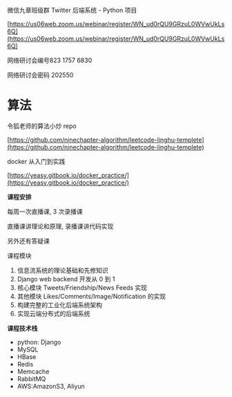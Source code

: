   


微信九章班级群 Twitter 后端系统 - Python 项目
  

[https://us06web.zoom.us/webinar/register/WN_ud0rQU9GRzuL0WVwUkLs6Q](https://us06web.zoom.us/webinar/register/WN_ud0rQU9GRzuL0WVwUkLs6Q)

网络研讨会编号823 1757 6830

网络研讨会密码 202550

  

# 算法

令狐老师的算法小炒 repo

[https://github.com/ninechapter-algorithm/leetcode-linghu-templete](https://github.com/ninechapter-algorithm/leetcode-linghu-templete)

  

  

docker 从入门到实践

[https://yeasy.gitbook.io/docker_practice/](https://yeasy.gitbook.io/docker_practice/)

  

  

**课程安排**

每周一次直播课, 3 次录播课

直播课讲理论和原理, 录播课讲代码实现

另外还有答疑课

  

课程模块

1.  信息流系统的理论基础和先修知识
2.  Django web backend 开发从 0 到 1
3.  核心模块 Tweets/Friendship/News Feeds 实现
4.  其他模块 Likes/Comments/Image/Notification 的实现
5.  构建完整的工业化后端系统架构
6.  实现云端分布式的后端系统

  

**课程技术栈**

-   python: Django
-   MySQL
-   HBase
-   Redis
-   Memcache
-   RabbitMQ
-   AWS:AmazonS3, Aliyun